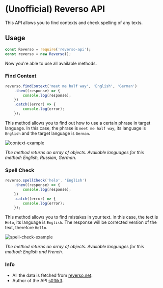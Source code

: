 # (Unofficial) Reverso API
This API allows you to find contexts and check spelling of any texts.

## Usage
```javascript
const Reverso = require('reverso-api');
const reverso = new Reverso();
```
Now you're able to use all available methods.

### Find Context
```javascript
reverso.findContext('meet me half way', 'English', 'German')
    .then((response) => {
        console.log(response);
    })
    .catch((error) => {
        console.log(error);
    });
```
This method allows you to find out how to use a certain phrase in target language.
In this case, the phrase is `meet me half way`, its language is `English` and the target language is `German`.

![context-example](https://github.com/s0ftik3/reverso-api/blob/master/images/context.png?raw=true "Example")

_The method returns an array of objects._
_Available languages for this method: English, Russian, German._

### Spell Check
```javascript
reverso.spellCheck('helo', 'English')
    .then((response) => {
        console.log(response);
    })
    .catch((error) => {
        console.log(error);
    });
```
This method allows you to find mistakes in your text.
In this case, the text is `Helo`, its language is `English`. The response will be corrected version of the text, therefore `Hello`.

![spell-check-example](https://github.com/s0ftik3/reverso-api/blob/master/images/spell.png?raw=true "Example")

_The method returns an array of objects._
_Available languages for this method: English and French._

### Info
* All the data is fetched from [reverso.net](https://reverso.net).
* Author of the API [s0ftik3](https://github.com/s0ftik3).